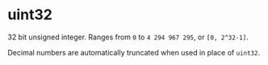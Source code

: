 # uint32

32 bit unsigned integer. Ranges from `0` to `4 294 967 295`, or `[0, 2^32-1]`.

Decimal numbers are automatically truncated when used in place of `uint32`.


